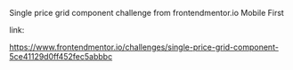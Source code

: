Single price grid component challenge from frontendmentor.io
Mobile First

link:

https://www.frontendmentor.io/challenges/single-price-grid-component-5ce41129d0ff452fec5abbbc
